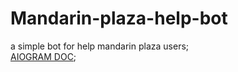# Mandarin-plaza-help-bot
a simple bot for help mandarin plaza users;<br />
[AIOGRAM DOC](https://docs.aiogram.dev/en/latest/index.html);

